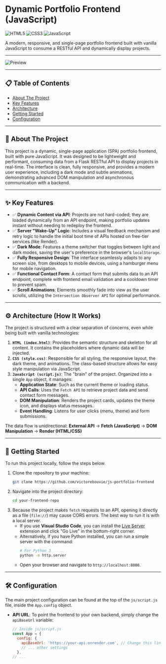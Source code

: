 # Dynamic Portfolio Frontend (JavaScript)

![HTML5](https://img.shields.io/badge/Language-HTML5-orange?style=for-the-badge&logo=html5)
![CSS3](https://img.shields.io/badge/Style-CSS3-blue?style=for-the-badge&logo=css3)
![JavaScript](https://img.shields.io/badge/Language-JavaScript-yellow?style=for-the-badge&logo=javascript)

A modern, responsive, and single-page portfolio frontend built with vanilla JavaScript to consume a RESTful API and dynamically display projects.

---

![Preview]()

---

## 📋 Table of Contents

*   [About The Project](#-about-the-project)
*   [Key Features](#-key-features)
*   [Architecture](#️-architecture-how-it-works)
*   [Getting Started](#-getting-started)
*   [Configuration](#️-configuration)

---

## 📖 About The Project

This project is a dynamic, single-page application (SPA) portfolio frontend, built with pure JavaScript. It was designed to be lightweight and performant, consuming data from a Flask RESTful API to display projects in real-time. The interface is clean, fully responsive, and provides a modern user experience, including a dark mode and subtle animations, demonstrating advanced DOM manipulation and asynchronous communication with a backend.

---

## ✨ Key Features

*   ✅ **Dynamic Content via API**: Projects are not hard-coded; they are loaded dynamically from an API endpoint, making portfolio updates instant without needing to redeploy the frontend.
*   ✅ **Server "Wake-Up" Logic**: Includes a visual feedback mechanism and retry logic to handle the initial boot time of APIs hosted on free-tier services (like Render).
*   ✅ **Dark Mode**: Features a theme switcher that toggles between light and dark modes, saving the user's preference in the browser's `localStorage`.
*   ✅ **Fully Responsive Design**: The interface seamlessly adapts to any screen size, from desktops to mobile devices, using a hamburger menu for mobile navigation.
*   ✅ **Functional Contact Form**: A contact form that submits data to an API endpoint, complete with frontend email validation and a cooldown timer to prevent spam.
*   ✅ **Scroll Animations**: Elements smoothly fade into view as the user scrolls, utilizing the `Intersection Observer API` for optimal performance.

---

## ⚙️ Architecture (How It Works)

The project is structured with a clear separation of concerns, even while being built with vanilla technologies:

1.  **`HTML (index.html)`**: Provides the semantic structure and skeleton for all content. It contains the placeholders where dynamic data will be injected.
2.  **`CSS (style.css)`**: Responsible for all styling, the responsive layout, the dark theme, and animations. The class-based structure allows for easy style manipulation via JavaScript.
3.  **`JavaScript (script.js)`**: The "brain" of the project. Organized into a single `App` object, it manages:
    *   **Application State**: Such as the current theme or loading status.
    *   **API Calls**: Uses the `Fetch API` to retrieve project data and send contact form messages.
    *   **DOM Manipulation**: Renders the project cards, updates the theme icon, and displays status messages.
    *   **Event Handling**: Listens for user clicks (menu, theme) and form submissions.

The data flow is unidirectional:
**External API** → **Fetch (JavaScript)** → **DOM Manipulation** → **Render (HTML/CSS)**

---

## 🚀 Getting Started

To run this project locally, follow the steps below.

1.  Clone the repository to your machine:
    ```sh
    git clone https://github.com/victorebouvie/js-portfolio-frontend
    ```
2.  Navigate into the project directory:
    ```sh
    cd your-frontend-repo
    ```
3.  Because the project makes `fetch` requests to an API, opening it directly as a file (`file://`) may cause CORS errors. The best way to run it is with a local server.
    *   If you use **Visual Studio Code**, you can install the [Live Server](https://marketplace.visualstudio.com/items?itemName=ritwickdey.LiveServer) extension and click "Go Live" in the bottom-right corner.
    *   Alternatively, if you have Python installed, you can run a simple server with the command:
        ```sh
        # For Python 3
        python -m http.server
        ```
    *   Open your browser and navigate to `http://localhost:8000`.

---

## 🛠️ Configuration

The main project configuration can be found at the top of the `js/script.js` file, inside the `App.config` object.

*   **API URL**: To point the frontend to your own backend, simply change the `apiBaseUrl` variable:
    ```javascript
    // Inside js/script.js
    const App = {
      config: {
        apiBaseUrl: 'https://your-api.onrender.com', // Change this line
        // ... other settings
      },
    // ...
    ```

